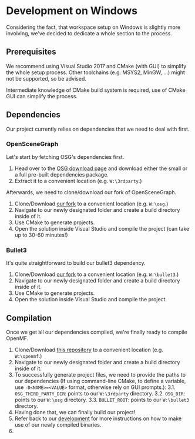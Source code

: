 # Development on Windows

Considering the fact, that workspace setup on Windows is slightly more involving, we've decided to dedicate a whole section to the process.

## Prerequisites

We recommend using Visual Studio 2017 and CMake (with GUI) to simplify the whole setup process. Other toolchains (e.g. MSYS2, MinGW, ...) might not be supported, so be advised.

Intermediate knowledge of CMake build system is required, use of CMake GUI can simplify the process.

## Dependencies

Our project currently relies on dependencies that we need to deal with first.

### OpenSceneGraph

Let's start by fetching OSG's dependencies first.

1. Head over to the [OSG download page](http://www.openscenegraph.org/index.php/download-section/dependencies) and download either the small or a full pre-built dependencies package.
2. Extract it to a convenient location (e.g. `W:\3rdparty`.)

Afterwards, we need to clone/download our fork of OpenSceneGraph.

1. Clone/Download [our fork](https://github.com/OpenMafia/osg) to a convenient location (e.g. `W:\osg`.)
2. Navigate to our newly designated folder and create a build directory inside of it.
3. Use CMake to generate projects.
4. Open the solution inside Visual Studio and compile the project (can take up to 30-60 minutes!)

### Bullet3

It's quite straightforward to build our bullet3 dependency.

1. Clone/Download [our fork](https://github.com/OpenMafia/bullet3) to a convenient location (e.g. `W:\bullet3`.)
2. Navigate to our newly designated folder and create a build directory inside of it.
3. Use CMake to generate projects.
4. Open the solution inside Visual Studio and compile the project.


## Compilation

Once we get all our dependencies compiled, we're finally ready to compile OpenMF.

1. Clone/Download [this repository](https://github.com/OpenMafia/OpenMF/) to a convenient location (e.g. `W:\openmf`.)
2. Navigate to our newly designated folder and create a build directory inside of it.
3. To successfully generate project files, we need to provide the paths to our dependencies (If using command-line CMake, to define a variable, use `-D<NAME>=<VALUE>` format, otherwise rely on GUI prompts.):
3.1. `OSG_THIRD_PARTY_DIR`: points to our `W:\3rdparty` directory.
3.2. `OSG_DIR`: points to our `W:\osg` directory.
3.3. `BULLET_ROOT`: points to our `W:\bullet3` directory.
4. Having done that, we can finally build our project!
5. Refer back to our [development](https://github.com/OpenMafia/OpenMF/tree/master/docs/development.md) for more instructions on how to make use of our newly compiled binaries.
4. 
